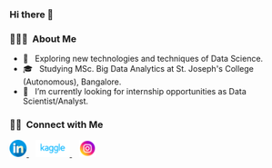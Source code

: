 ### Hi there 👋



<h3> 👨🏻‍💻 &nbsp;About Me </h3>
  
- 🤔 &nbsp; Exploring new technologies and techniques of Data Science.
- 🎓 &nbsp; Studying MSc. Big Data Analytics at St. Joseph's College (Autonomous), Bangalore.
- 🔭 &nbsp; I’m currently looking for internship opportunities as Data Scientist/Analyst.

  
  

<h3> 🤝🏻 &nbsp;Connect with Me </h3>

<a href="https://www.linkedin.com/in/manu-tom/"><img height="30" src="https://github.com/manutompkl/manutompkl/blob/main/linkedin.png?raw=true">
</a>&nbsp;&nbsp;
<a href="https://www.kaggle.com/manu1624"><img height="30" src="https://github.com/manutompkl/manutompkl/blob/main/kaggle_logo_icon_168474.png?raw=true">
</a>&nbsp;&nbsp;
<a href="https://www.instagram.com/_manu_tom/"><img height="30" src="https://github.com/manutompkl/manutompkl/blob/main/instagram.png?raw=true">


